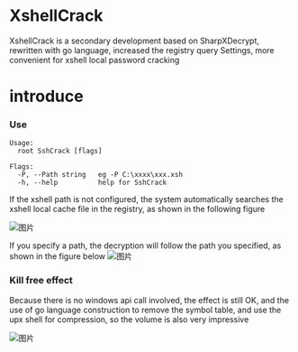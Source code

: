 # XshellCrack
XshellCrack is a secondary development based on SharpXDecrypt, rewritten with go language, increased the registry query Settings, more convenient for xshell local password cracking
# introduce

### Use
```
Usage:
  root SshCrack [flags]

Flags:
  -P, --Path string   eg -P C:\xxxx\xxx.xsh
  -h, --help          help for SshCrack
```
If the xshell path is not configured, the system automatically searches the xshell local cache file in the registry, as shown in the following figure

![图片](https://user-images.githubusercontent.com/113832601/215474069-d22e6af1-8c6e-4f2c-b1ad-fe81a3f1c12a.png)


If you specify a path, the decryption will follow the path you specified, as shown in the figure below
![图片](https://user-images.githubusercontent.com/113832601/215474787-67729908-8ebc-49b3-ae9a-38be928ff301.png)


### Kill free effect
Because there is no windows api call involved, the effect is still OK, and the use of go language construction to remove the symbol table, and use the upx shell for compression, so the volume is also very impressive

![图片](https://user-images.githubusercontent.com/113832601/215475502-7ce075a2-3bc8-4d84-ba9c-25e80fdecb94.png)
